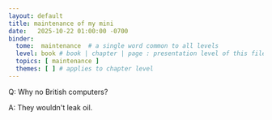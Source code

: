 ```yaml
---
layout: default
title: maintenance of my mini
date:   2025-10-22 01:00:00 -0700
binder:
  tome:  maintenance  # a single word common to all levels
  level: book # book | chapter | page : presentation level of this file.
  topics: [ maintenance ]
  themes: [ ] # applies to chapter level
---
```


Q: Why no British computers?

A: They wouldn't leak oil.
